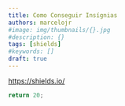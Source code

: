 ```yaml
---
title: Como Conseguir Insígnias
authors: marcelojr
#image: img/thumbnails/{}.jpg
#description: {}
tags: [shields]
#keywords: []
draft: true
---
```


https://shields.io/
<!-- truncate -->

```js
return 20;
```
